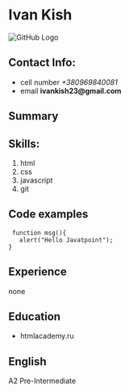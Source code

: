 # Ivan Kish
![GitHub Logo](https://avatars0.githubusercontent.com/u/55412860?s=40&v=4)
## Contact Info:
* cell number *+380969840081*
* email __ivankish23@gmail.com__
## Summary

## Skills:
1. html
2. css
3. javascript
4. git

## Code examples
```
 function msg(){  
   alert("Hello Javatpoint");  
}  
```
## Experience
none
## Education
* htmlacademy.ru
## English
A2 Pre-Intermediate

